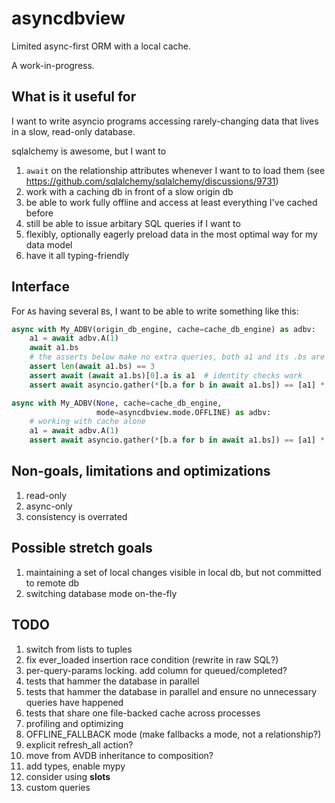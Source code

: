 # asyncdbview

Limited async-first ORM with a local cache.

A work-in-progress.

## What is it useful for

I want to write asyncio programs accessing rarely-changing data
that lives in a slow, read-only database.

sqlalchemy is awesome, but I want to

1. `await` on the relationship attributes whenever I want to to load them
   (see https://github.com/sqlalchemy/sqlalchemy/discussions/9731)
2. work with a caching db in front of a slow origin db
3. be able to work fully offline and access at least everything I've cached before
4. still be able to issue arbitary SQL queries if I want to
5. flexibly, optionally eagerly preload data in the most optimal way for my data model
6. have it all typing-friendly

## Interface

For `A`s having several `B`s, I want to be able to write something like this:

``` python
async with My_ADBV(origin_db_engine, cache=cache_db_engine) as adbv:
    a1 = await adbv.A(1)
    await a1.bs
    # the asserts below make no extra queries, both a1 and its .bs are cached
    assert len(await a1.bs) == 3
    assert await (await a1.bs)[0].a is a1  # identity checks work
    assert await asyncio.gather(*[b.a for b in await a1.bs]) == [a1] * 3

async with My_ADBV(None, cache=cache_db_engine,
                   mode=asyncdbview.mode.OFFLINE) as adbv:
    # working with cache alone
    a1 = await adbv.A(1)
    assert await asyncio.gather(*[b.a for b in await a1.bs]) == [a1] * 3
```

## Non-goals, limitations and optimizations

1. read-only
2. async-only
2. consistency is overrated

## Possible stretch goals

1. maintaining a set of local changes visible in local db, but not committed to remote db
2. switching database mode on-the-fly

## TODO

1. switch from lists to tuples
2. fix ever_loaded insertion race condition (rewrite in raw SQL?)
3. per-query-params locking. add column for queued/completed?
4. tests that hammer the database in parallel
5. tests that hammer the database in parallel
   and ensure no unnecessary queries have happened
6. tests that share one file-backed cache across processes
9. profiling and optimizing
10. OFFLINE_FALLBACK mode (make fallbacks a mode, not a relationship?)
11. explicit refresh_all action?
12. move from AVDB inheritance to composition?
13. add types, enable mypy
14. consider using __slots__
15. custom queries

